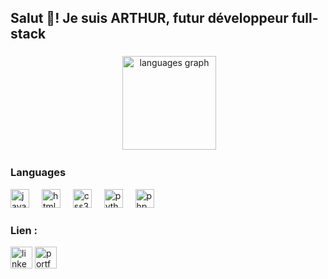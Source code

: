 <h2 align="left">Salut 👋! Je suis ARTHUR, futur développeur full-stack</h2>

###

<div align="center">
   <img src"https://github-readme-stats.vercel.app/api/top-langs/?username=arthurklr&theme=vue-dark&show_icons=true&hide_border=true&layout=compact" height="150"></img>
   <img src="https://github-readme-stats.vercel.app/api/top-langs?username=arthurklr&locale=en&hide_title=false&layout=compact&card_width=320&langs_count=5&theme=dracula&hide_border=false" height="150" alt="languages graph"/></img>
</div>

###

<h3 align="left">Languages</h3>

<div align="left">
  <img src="https://cdn.jsdelivr.net/gh/devicons/devicon/icons/javascript/javascript-original.svg" height="30" alt="javascript logo"  />
  <img width="12" />
  <img src="https://cdn.jsdelivr.net/gh/devicons/devicon/icons/html5/html5-original.svg" height="30" alt="html5 logo"  />
  <img width="12" />
  <img src="https://cdn.jsdelivr.net/gh/devicons/devicon/icons/css3/css3-original.svg" height="30" alt="css3 logo"  />
  <img width="12" />
  <img src="https://cdn.jsdelivr.net/gh/devicons/devicon/icons/python/python-original.svg" height="30" alt="python logo"  />
  <img width="12" />
  <img src="https://cdn.jsdelivr.net/gh/devicons/devicon/icons/php/php-original.svg" height="30" alt="php logo"  />
  <img width="12" />
</div>

###


<h3 align='left'>Lien :</h3>

<div align="left">
 <a href='https://www.linkedin.com/in/arthur-kientzler/'><img src="https://static.vecteezy.com/system/resources/previews/023/986/970/non_2x/linkedin-logo-linkedin-logo-transparent-linkedin-icon-transparent-free-free-png.png" height="35" alt="linkedin logo"  /></a>
  <a href='https://arthurklr.github.io/'><img src="https://seeklogo.com/images/A/adobe-portfolio-logo-A289F53AF8-seeklogo.com.png" height="35" alt="portfolio logo"></a>
</div>

